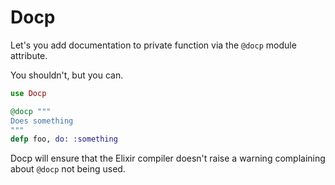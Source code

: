# Docp

Let's you add documentation to private function via the `@docp` module attribute.

You shouldn't, but you can.

```elixir
use Docp

@docp """
Does something
"""
defp foo, do: :something
```

Docp will ensure that the Elixir compiler doesn't raise a warning complaining about `@docp` not being used.
